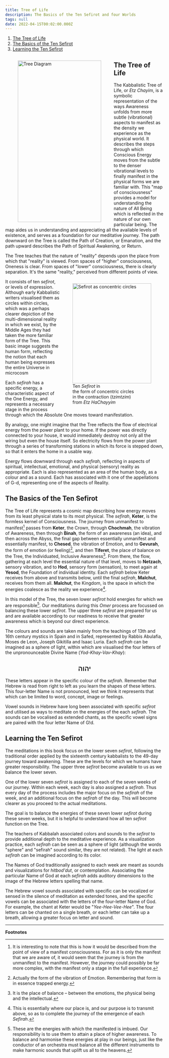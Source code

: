 ```yaml
---
title: Tree of Life
description: The Basics of the Ten Sefirot and four Worlds
tags: null
date: 2022-04-15T00:02:00.000Z
---
```


1. [The Tree of Life](#the-tree-of-life)
2. [The Basics of the Ten Sefirot](#the-basics-of-the-ten-sefirot)
3. [Learning the Ten Sefirot](#learning-the-ten-sefirot)

<figure style='float: left'>
 <a href='/posts/img/freedom/tree_diag.jpg'>
   <img src='/posts/img/freedom/tree_diag_265x512.jpg' alt='Tree Diagram' width='265' height='512' />
 </a>
</figure>

## The Tree of Life

The Kabbalistic Tree of Life, or _Etz Chayim_, is a symbolic representation of the ways Awareness unfolds from more subtle (vibrational) aspects to manifest as the density we experience as the physical world. It describes the steps through which Conscious Energy moves from the subtle to the denser vibrational levels to finally manifest in the physical forms we are familiar with. This "map of consciousness" provides a model for understanding the nature of All Being which is reflected in  the nature of our own particular being. The map aides us in understanding and appreciating all the available levels of existence, and serves as a foundation for our meditative journey. The path downward on the Tree is called the Path of Creation, or Emanation, and the path upward describes the Path of Spiritual Awakening, or Return.

The Tree teaches that the nature of "reality" depends upon the place from which that "reality" is viewed. From spaces of "higher" consciousness, Oneness is clear. From spaces of "lower" consciousness, there is clearly separation. It's the same "reality," perceived from different points of view.

<figure style='float: right'>
 <a href='/posts/img/freedom/Trees%20of%20Life%20-%20chapter5-005%20(Sefirot%20as%20Concentric%20Circles)_1000x1344.jpg'>
   <img src='/posts/img/freedom/Trees%20of%20Life%20-%20chapter5-005%20(Sefirot%20as%20Concentric%20Circles)_250x317.jpg' alt='Sefirot as concentric circles' width='250' height='317' />
 </a>
 <figcaption>Ten <i>Sefirot</i> in <br />the form of concentric circles <br />in the contraction (<i>tzimtzim</i>) <br />from <i>Etz HaChayyim</i></figcaption>
</figure>

It consists of ten _sefirot_, or levels of expression. Although early Kabbalistic writers visualised them as circles within circles, which was a perhaps clearer depiction of the multi-dimensional reality in which we exist,  by the Middle Ages they had taken the more familiar form of the Tree. This basic image suggests the human form, reflecting the notion that each human being expresses the entire Universe in microcosm

Each _sefirah_ has a specific energy, a characteristic aspect of the One Energy, and represents a necessary stage in the process through which the Absolute One moves toward manifestation.

By analogy, one might imagine that the Tree reflects the flow of electrical energy from the power plant to your home. If the power was directly connected to your house, it would immediately destroy not only all the wiring but even the house itself. So electricity flows from the power plant through a series of transforming stations in which its force is stepped down, so that it enters the home in a usable way.

Energy flows downward through each _sefirah_, reflecting in aspects of spiritual, intellectual, emotional, and physical (sensory) reality as appropriate. Each is also represented as an area of the human body, as a colour and as a sound. Each has associated with it one of the appellations of G-d, representing one of the aspects of Reality.

## The Basics of the Ten Sefirot

The Tree of Life represents a cosmic map describing how energy moves from its least physical state to its most physical. The _sefirah_, **Keter**, is the formless kernel of Consciousness. The journey from unmanifest to manifest[^1] passes from **Keter**, the Crown, through **Chochmah**, the vibration of Awareness, then through **Binah**, the form of an awareness (an idea), and then across the Abyss, the final gap between essentially unmanifest and essentially manifest, to **Chesed**, the vibration of Emotion, and to **Gevurah**, the form of emotion (or feeling)[^2], and then **Tiferet**, the place of balance on the Tree, the Individuated, Inclusive Awareness[^3]. From there, the flow, gathering at each level the essential nature of that level, moves to **Netzach**, sensory vibration, and to **Hod**, sensory form (sensation), to meet again at **Yesod**, the Foundation of individual identity. Each _sefirah_ below Keter receives from above and transmits below, until the final _sefirah_, **Malchut**, receives from them all. **Malchut**, the Kingdom, is the space in which the energies coalesce as the reality we experience[^4].

In this model of the Tree, the seven lower _sefirot_ hold energies for which we are responsible[^5]. Our meditations during this _Omer_ process are focussed on balancing these lower _sefirot_. The upper three _sefirot_ are prepared for us and are available according to our readiness to receive that greater awareness which is beyond our direct experience.

The colours and sounds are taken mainly from the teachings of 13th and 16th century mystics in Spain and in Safed, represented by Rabbis Abulafia, Moses de Leon, Joseph Gikitilla and Isaac Luria. Each _sefirah_ can be imagined as a sphere of light, within which are visualised the four letters of the unpronounceable Divine Name (_Yod-Khay-Vav-Khay_):

<h2 style="text-align: center" dir='rtl'>
יהוה
</h2>

These letters appear in the specific colour of the _sefirah_. Remember that Hebrew is read from right to left as you learn the shapes of these letters. This four-letter Name is not pronounced, lest we think it represents that which can be limited to word, concept, image or feelings.

Vowel sounds in Hebrew have long been associated with specific _sefirot_ and utilised as ways to meditate on the energies of the each _sefirah_. The sounds can be vocalised as extended chants, as the specific vowel signs are paired with the four letter Name of G!d.

## Learning the Ten Sefirot

The meditations in this book focus on the lower seven _sefirot_, following the traditional order applied by the sixteenth century kabbalists to the 49-day journey toward awakening. These are the levels for which we humans have greater responsibility. The upper three _sefirot_ become available to us as we balance the lower seven.

One of the lower seven _sefirot_ is assigned to each of the seven weeks of our journey. Within each week, each day is also assigned a _sefirah_. Thus every day of the process includes the major focus on the _sefirah_ of the week, and an additional focus on the _sefirah_ of the day. This will become clearer as you proceed to the actual meditations.

The goal is to balance the energies of these seven lower _sefirot_ during these seven weeks, but it is helpful to understand how all ten _sefirot_ function on the Tree.

The teachers of Kabbalah associated colors and sounds to the _sefirot_ to provide additional depth to the meditative experience. As a visualization practice, each _sefirah_ can be seen as a sphere of light (although the words "sphere" and "sefirah" sound similar, they are not related). The light at each _sefirah_ can be imagined according to its color.

The Names of God traditionally assigned to each week are meant as sounds and visualizations for _hitbod'dut_, or contemplation. Associating the particular Name of God at each _sefirah_ adds auditory dimensions to the image of the Hebrew letters spelling that name.

The Hebrew vowel sounds associated with specific can be vocalized or sensed in the silence of meditation as extended tones, and the specific vowels can be associated with the letters of the four-letter Name of God. For example, the chant at Keter would be "_Yee-Hee-Vee-Hee_". The four letters can be chanted on a single breath, or each letter can take up a breath, allowing a greater focus on letter and sound.

---

**Footnotes**

[^1]: It is interesting to note that this is how it would be described from the point of view of a manifest consciousness. For as it is only the manifest that we are aware of, it would seem that the journey is from the unmanifest to the manifest. However, the journey could possibly be far more complex, with the manifest only a stage in the full experience.
[^2]: Actually the form of the vibration of Emotion. Remembering that form is in essence trapped energy.
[^3]: It is the place of balance – between the emotions, the physical being and the intellectual.
[^4]: This is essentially where our place is, and our purpose is to transmit above, so as to complete the journey of the emergence of each _Sefirah_.
[^5]: These are the energies with which the manifested is imbued. Our responsibility is to use them to attain a place of higher awareness. To balance and harmonise these energies at play in our beings, just like the conductor of an orchestra must balance all the different instruments to make harmonic sounds that uplift us all to the heavens.

